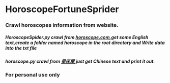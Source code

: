 # HoroscopeFortuneSprider
### Crawl horoscopes information from website.
##### HoroscopeSpider.py crawl from [horoscope.com](www.horoscope.com),get some English text,create a folder named horoscope in the root directory and Write data into the txt file 
##### horoscope.py crawl from [星座屋](http://www.xzw.com/),just get Chinese text and print it out.

### For personal use only
